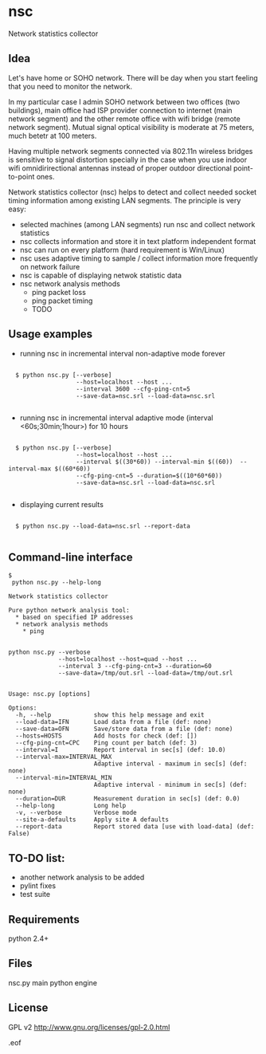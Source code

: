 nsc
===

Network statistics collector

Idea
----

Let's have home or SOHO network.
There will be day when you start feeling that you need to monitor the network.

In my particular case I admin SOHO network between two offices (two buildings), main office had ISP provider connection to internet (main network segment) and the other remote office with wifi bridge (remote network segment).
Mutual signal optical visibility is moderate at 75 meters, much betetr at 100 meters.

Having multiple network segments connected via 802.11n wireless bridges is sensitive to signal distortion specially in the case when you use indoor wifi omnidirirectional antennas instead of proper outdoor directional point-to-point ones.


Network statistics collector (nsc) helps to detect and collect needed socket timing information among existing LAN segments.
The principle is very easy:
 * selected machines (among LAN segments) run nsc and collect network statistics
 * nsc collects information and store it in text platform independent format
 * nsc can run on every platform (hard requirement is Win/Linux)
 * nsc uses adaptive timing to sample / collect information more frequently on network failure
 * nsc is capable of displaying netwok statistic data
 * nsc network analysis methods
   * ping packet loss
   * ping packet timing
   * TODO

Usage examples
--------------
  
  * running nsc in incremental interval non-adaptive mode forever
  <pre><code>
  $ python nsc.py [--verbose]
                   --host=localhost --host ...
                   --interval 3600 --cfg-ping-cnt=5
                   --save-data=nsc.srl --load-data=nsc.srl
  </code></pre>
  
  * running nsc in incremental interval adaptive mode (interval <60s;30min;1hour>) for 10 hours
  <pre><code>
  $ python nsc.py [--verbose]
                   --host=localhost --host ...
                   --interval $((30*60)) --interval-min $((60))  --interval-max $((60*60))
                   --cfg-ping-cnt=5 --duration=$((10*60*60))
                   --save-data=nsc.srl --load-data=nsc.srl
  </code></pre>
  
  * displaying current results
  <pre><code>
  $ python nsc.py --load-data=nsc.srl --report-data
  </code></pre>

Command-line interface
----------------------

<pre><code>$
 python nsc.py --help-long

Network statistics collector

Pure python network analysis tool:
  * based on specified IP addresses
  * network analysis methods
    * ping


python nsc.py --verbose
              --host=localhost --host=quad --host ...
              --interval 3 --cfg-ping-cnt=3 --duration=60
              --save-data=/tmp/out.srl --load-data=/tmp/out.srl


Usage: nsc.py [options]

Options:
  -h, --help            show this help message and exit
  --load-data=IFN       Load data from a file (def: none)
  --save-data=OFN       Save/store data from a file (def: none)
  --hosts=HOSTS         Add hosts for check (def: [])
  --cfg-ping-cnt=CPC    Ping count per batch (def: 3)
  --interval=I          Report interval in sec[s] (def: 10.0)
  --interval-max=INTERVAL_MAX
                        Adaptive interval - maximum in sec[s] (def: none)
  --interval-min=INTERVAL_MIN
                        Adaptive interval - minimum in sec[s] (def: none)
  --duration=DUR        Measurement duration in sec[s] (def: 0.0)
  --help-long           Long help
  -v, --verbose         Verbose mode
  --site-a-defaults     Apply site A defaults
  --report-data         Report stored data [use with load-data] (def: False)
</code></pre>


TO-DO list:
----------

 * another network analysis to be added
 * pylint fixes
 * test suite

Requirements
------------

python 2.4+

Files
-----

nsc.py                main python engine

License
-------

GPL v2
http://www.gnu.org/licenses/gpl-2.0.html


.eof
